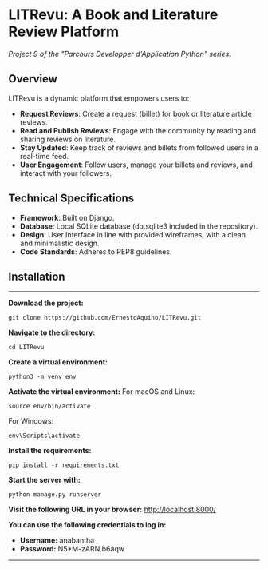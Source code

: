 # LITRevu: A Book and Literature Review Platform
_Project 9 of the "Parcours Developper d'Application Python" series._

## Overview
LITRevu is a dynamic platform that empowers users to:
- **Request Reviews**: Create a request (billet) for book or literature article reviews.
- **Read and Publish Reviews**: Engage with the community by reading and sharing reviews on literature.
- **Stay Updated**: Keep track of reviews and billets from followed users in a real-time feed.
- **User Engagement**: Follow users, manage your billets and reviews, and interact with your followers.


## Technical Specifications
- **Framework**: Built on Django.
- **Database**: Local SQLite database (db.sqlite3 included in the repository).
- **Design**: User Interface in line with provided wireframes, with a clean and minimalistic design.
- **Code Standards**: Adheres to PEP8 guidelines.

## Installation

---

**Download the project:**
```
git clone https://github.com/ErnestoAquino/LITRevu.git
```

**Navigate to the directory:**
```
cd LITRevu
```

**Create a virtual environment:**
```
python3 -m venv env
```

**Activate the virtual environment:**
For macOS and Linux:
```
source env/bin/activate
```
For Windows:
```
env\Scripts\activate
```

**Install the requirements:**
```
pip install -r requirements.txt
```

**Start the server with:**
```
python manage.py runserver
```

**Visit the following URL in your browser:**
[http://localhost:8000/](http://localhost:8000/)

**You can use the following credentials to log in:**
- **Username:** anabantha
- **Password:** N5*M-zARN.b6aqw

---
